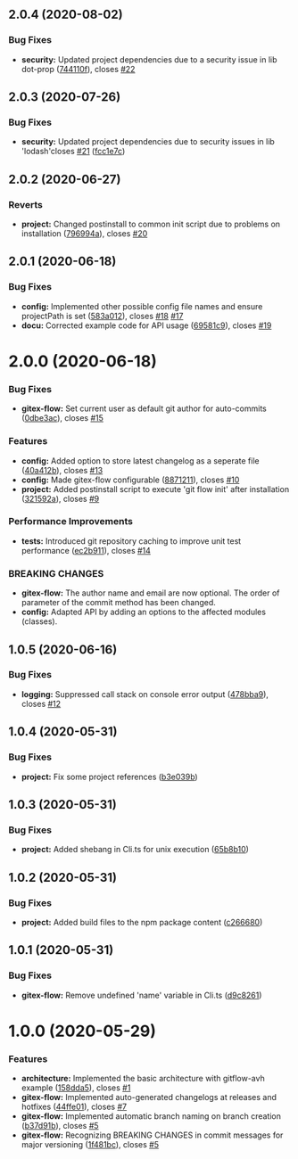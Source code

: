 ## 2.0.4 (2020-08-02)


### Bug Fixes

* **security:** Updated project dependencies due to a security issue in lib dot-prop ([744110f](https://github.com/CuddlySheep/gitex-flow-node/commits/744110ffa22720153e9c4caf8fd140fcc9131201)), closes [#22](https://github.com/CuddlySheep/gitex-flow-node/issues/22)



## 2.0.3 (2020-07-26)


### Bug Fixes

* **security:** Updated project dependencies due to security issues in lib 'lodash'closes [#21](https://github.com/CuddlySheep/gitex-flow-node/issues/21) ([fcc1e7c](https://github.com/CuddlySheep/gitex-flow-node/commits/fcc1e7cbfe773e8c08c91f6b71f3fef9813f24a8))



## 2.0.2 (2020-06-27)


### Reverts

* **project:** Changed postinstall to common init script due to problems on installation ([796994a](https://github.com/CuddlySheep/gitex-flow-node/commits/796994a59e612b405060e88e462531f263fa2a89)), closes [#20](https://github.com/CuddlySheep/gitex-flow-node/issues/20)



## 2.0.1 (2020-06-18)


### Bug Fixes

* **config:** Implemented other possible config file names and ensure projectPath is set ([583a012](https://github.com/CuddlySheep/gitex-flow-node/commits/583a012f7f9e0387492b2fd5ae4a4fd807ea75d7)), closes [#18](https://github.com/CuddlySheep/gitex-flow-node/issues/18) [#17](https://github.com/CuddlySheep/gitex-flow-node/issues/17)
* **docu:** Corrected example code for API usage ([69581c9](https://github.com/CuddlySheep/gitex-flow-node/commits/69581c9779dcd55bf44642644ad4c7bc1cca88a3)), closes [#19](https://github.com/CuddlySheep/gitex-flow-node/issues/19)



# 2.0.0 (2020-06-18)

### Bug Fixes

- **gitex-flow:** Set current user as default git author for auto-commits ([0dbe3ac](https://github.com/CuddlySheep/gitex-flow-node/commits/0dbe3ac6e4eba4ed262fc15aaddce87fd33b393b)), closes [#15](https://github.com/CuddlySheep/gitex-flow-node/issues/15)

### Features

- **config:** Added option to store latest changelog as a seperate file ([40a412b](https://github.com/CuddlySheep/gitex-flow-node/commits/40a412b31ac710dc543b4106836fee2b09ba6e6d)), closes [#13](https://github.com/CuddlySheep/gitex-flow-node/issues/13)
- **config:** Made gitex-flow configurable ([8871211](https://github.com/CuddlySheep/gitex-flow-node/commits/8871211c3c6e870ba2dab98f7ad1dd5627709925)), closes [#10](https://github.com/CuddlySheep/gitex-flow-node/issues/10)
- **project:** Added postinstall script to execute 'git flow init' after installation ([321592a](https://github.com/CuddlySheep/gitex-flow-node/commits/321592aed53ebeacb0fa405ce724239442c395b1)), closes [#9](https://github.com/CuddlySheep/gitex-flow-node/issues/9)

### Performance Improvements

- **tests:** Introduced git repository caching to improve unit test performance ([ec2b911](https://github.com/CuddlySheep/gitex-flow-node/commits/ec2b911010bf178f8d58b0ddc1293343eb70c1d8)), closes [#14](https://github.com/CuddlySheep/gitex-flow-node/issues/14)

### BREAKING CHANGES

- **gitex-flow:** The author name and email are now optional. The order of parameter of the commit method has been changed.
- **config:** Adapted API by adding an options to the affected modules (classes).

## 1.0.5 (2020-06-16)

### Bug Fixes

- **logging:** Suppressed call stack on console error output ([478bba9](https://github.com/CuddlySheep/gitex-flow-node/commits/478bba9a8e96251643486212269d7387cec62ec4)), closes [#12](https://github.com/CuddlySheep/gitex-flow-node/issues/12)

## 1.0.4 (2020-05-31)

### Bug Fixes

- **project:** Fix some project references ([b3e039b](https://github.com/CuddlySheep/gitex-flow-node/commits/b3e039b03d6dbb9556a07e52be6ce0554d99b32d))

## 1.0.3 (2020-05-31)

### Bug Fixes

- **project:** Added shebang in Cli.ts for unix execution ([65b8b10](https://github.com/CuddlySheep/gitex-flow-node/commits/65b8b10a9e92d4ab59f2ca368fb7d87499206ce8))

## 1.0.2 (2020-05-31)

### Bug Fixes

- **project:** Added build files to the npm package content ([c266680](https://github.com/CuddlySheep/gitex-flow-node/commits/c26668024e0e0459421414596f7004f1e9da26dd))

## 1.0.1 (2020-05-31)

### Bug Fixes

- **gitex-flow:** Remove undefined 'name' variable in Cli.ts ([d9c8261](https://github.com/CuddlySheep/gitex-flow-node/commits/d9c8261f5411b1d5092ecafc8b8f30761821ecec))

# 1.0.0 (2020-05-29)

### Features

- **architecture:** Implemented the basic architecture with gitflow-avh example ([158dda5](https://github.com/CuddlySheep/gitex-flow-node/commits/158dda5e5f4903c355903fff9edf6ad6ea1ebca5)), closes [#1](https://github.com/CuddlySheep/gitex-flow-node/issues/1)
- **gitex-flow:** Implemented auto-generated changelogs at releases and hotfixes ([44ffe01](https://github.com/CuddlySheep/gitex-flow-node/commits/44ffe01eac8a66be9be0c90187d9a4df8dd3c1e4)), closes [#7](https://github.com/CuddlySheep/gitex-flow-node/issues/7)
- **gitex-flow:** Implemented automatic branch naming on branch creation ([b37d91b](https://github.com/CuddlySheep/gitex-flow-node/commits/b37d91bbefba230d383cb458869653ad8ff402bb)), closes [#5](https://github.com/CuddlySheep/gitex-flow-node/issues/5)
- **gitex-flow:** Recognizing BREAKING CHANGES in commit messages for major versioning ([1f481bc](https://github.com/CuddlySheep/gitex-flow-node/commits/1f481bcce4d191ab9c93491e5b80f3214ed6b8e4)), closes [#5](https://github.com/CuddlySheep/gitex-flow-node/issues/5)
